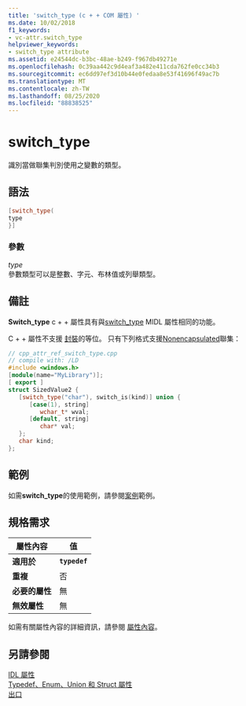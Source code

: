 ```yaml
---
title: 'switch_type (c + + COM 屬性) '
ms.date: 10/02/2018
f1_keywords:
- vc-attr.switch_type
helpviewer_keywords:
- switch_type attribute
ms.assetid: e24544dc-b3bc-48ae-b249-f967db49271e
ms.openlocfilehash: 0c39aa442c9d4eaf3a482e411cda762fe0cc34b3
ms.sourcegitcommit: ec6dd97ef3d10b44e0fedaa8e53f41696f49ac7b
ms.translationtype: MT
ms.contentlocale: zh-TW
ms.lasthandoff: 08/25/2020
ms.locfileid: "88838525"
---
```

# <a name="switch_type"></a>switch_type

識別當做聯集判別使用之變數的類型。

## <a name="syntax"></a>語法

```cpp
[switch_type(
type
}]
```

### <a name="parameters"></a>參數

*type*<br/>
參數類型可以是整數、字元、布林值或列舉類型。

## <a name="remarks"></a>備註

**Switch_type** c + + 屬性具有與[switch_type](/windows/win32/Midl/switch-type) MIDL 屬性相同的功能。

C + + 屬性不支援 [封裝](/windows/win32/Midl/encapsulated-unions)的等位。 只有下列格式支援[Nonencapsulated](/windows/win32/Midl/nonencapsulated-unions)聯集：

```cpp
// cpp_attr_ref_switch_type.cpp
// compile with: /LD
#include <windows.h>
[module(name="MyLibrary")];
[ export ]
struct SizedValue2 {
   [switch_type("char"), switch_is(kind)] union {
      [case(1), string]
         wchar_t* wval;
      [default, string]
         char* val;
   };
   char kind;
};
```

## <a name="example"></a>範例

如需**switch_type**的使用範例，請參閱[案例](case-cpp.md)範例。

## <a name="requirements"></a>規格需求

| 屬性內容 | 值 |
|-|-|
|**適用於**|**`typedef`**|
|**重複**|否|
|**必要的屬性**|無|
|**無效屬性**|無|

如需有關屬性內容的詳細資訊，請參閱 [屬性內容](cpp-attributes-com-net.md#contexts)。

## <a name="see-also"></a>另請參閱

[IDL 屬性](idl-attributes.md)<br/>
[Typedef、Enum、Union 和 Struct 屬性](typedef-enum-union-and-struct-attributes.md)<br/>
[出口](export.md)

